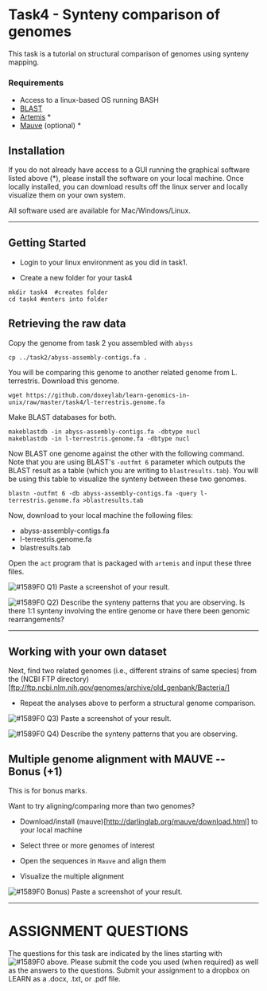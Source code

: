# Task4 - Synteny comparison of genomes

This task is a tutorial on structural comparison of genomes using synteny mapping.

### Requirements

* Access to a linux-based OS running BASH
* [BLAST](http://blast.ncbi.nlm.nih.gov/)
* [Artemis](http://sanger-pathogens.github.io/Artemis/Artemis/) *
* [Mauve](http://darlinglab.org/mauve/download.html) (optional) *

## Installation

If you do not already have access to a GUI running the graphical software listed above (*), please install the software on your local machine. Once locally installed, you can download results off the linux server and locally visualize them on your own system.

All software used are available for Mac/Windows/Linux.

---

## Getting Started

* Login to your linux environment as you did in task1.

* Create a new folder for your task4

```
mkdir task4  #creates folder
cd task4 #enters into folder
```

## Retrieving the raw data

Copy the genome from task 2 you assembled with `abyss`

```
cp ../task2/abyss-assembly-contigs.fa . 
```

You will be comparing this genome to another related genome from L. terrestris. Download this genome.

```
wget https://github.com/doxeylab/learn-genomics-in-unix/raw/master/task4/l-terrestris.genome.fa
```

Make BLAST databases for both.

```
makeblastdb -in abyss-assembly-contigs.fa -dbtype nucl
makeblastdb -in l-terrestris.genome.fa -dbtype nucl
```

Now BLAST one genome against the other with the following command. Note that you are using BLAST's `-outfmt 6` parameter which outputs the BLAST result as a table (which you are writing to `blastresults.tab`). You will be using this table to visualize the synteny between these two genomes.

```
blastn -outfmt 6 -db abyss-assembly-contigs.fa -query l-terrestris.genome.fa >blastresults.tab
```

Now, download to your local machine the following files:

* abyss-assembly-contigs.fa
* l-terrestris.genome.fa
* blastresults.tab

Open the `act` program that is packaged with `artemis` and input these three files.

![#1589F0](https://placehold.it/15/1589F0/000000?text=+) Q1) Paste a screenshot of your result.

![#1589F0](https://placehold.it/15/1589F0/000000?text=+) Q2) Describe the synteny patterns that you are observing. Is there 1:1 synteny involving the entire genome or have there been genomic rearrangements?

---

## Working with your own dataset

Next, find two related genomes (i.e., different strains of same species)  from the (NCBI FTP directory)[ftp://ftp.ncbi.nlm.nih.gov/genomes/archive/old_genbank/Bacteria/]

* Repeat the analyses above to perform a structural genome comparison.

![#1589F0](https://placehold.it/15/1589F0/000000?text=+) Q3) Paste a screenshot of your result.

![#1589F0](https://placehold.it/15/1589F0/000000?text=+) Q4) Describe the synteny patterns that you are observing.


## Multiple genome alignment with MAUVE -- Bonus (+1)

This is for bonus marks.

Want to try aligning/comparing more than two genomes? 

* Download/install (mauve)[http://darlinglab.org/mauve/download.html] to your local machine

* Select three or more genomes of interest

* Open the sequences in `Mauve` and align them

* Visualize the multiple alignment

![#1589F0](https://placehold.it/15/1589F0/000000?text=+) Bonus) Paste a screenshot of your result.


---


# ASSIGNMENT QUESTIONS

The questions for this task are indicated by the lines starting with ![#1589F0](https://placehold.it/15/1589F0/000000?text=+) above.
Please submit the code you used (when required) as well as the answers to the questions. Submit your assignment to a dropbox on LEARN as a .docx, .txt, or .pdf file.









